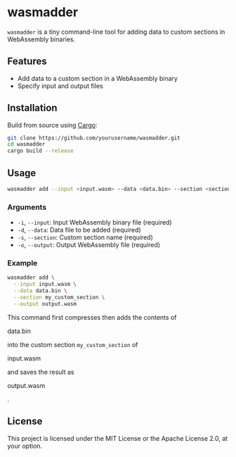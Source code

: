 # wasmadder

`wasmadder` is a tiny command-line tool for adding data to custom sections in WebAssembly binaries.

## Features

- Add data to a custom section in a WebAssembly binary
- Specify input and output files

## Installation

Build from source using [Cargo](https://doc.rust-lang.org/cargo/):

```bash
git clone https://github.com/yourusername/wasmadder.git
cd wasmadder
cargo build --release
```

## Usage

```bash
wasmadder add --input <input.wasm> --data <data.bin> --section <section_name> --output <output.wasm>
```

### Arguments

- `-i`, `--input`: Input WebAssembly binary file (required)
- `-d`, `--data`: Data file to be added (required)
- `-s`, `--section`: Custom section name (required)
- `-o`, `--output`: Output WebAssembly file (required)

### Example

```bash
wasmadder add \
  --input input.wasm \
  --data data.bin \
  --section my_custom_section \
  --output output.wasm
```

This command first compresses then adds the contents of 

data.bin

 into the custom section `my_custom_section` of 

input.wasm

 and saves the result as 

output.wasm

.

## License

This project is licensed under the MIT License or the Apache License 2.0, at your option.